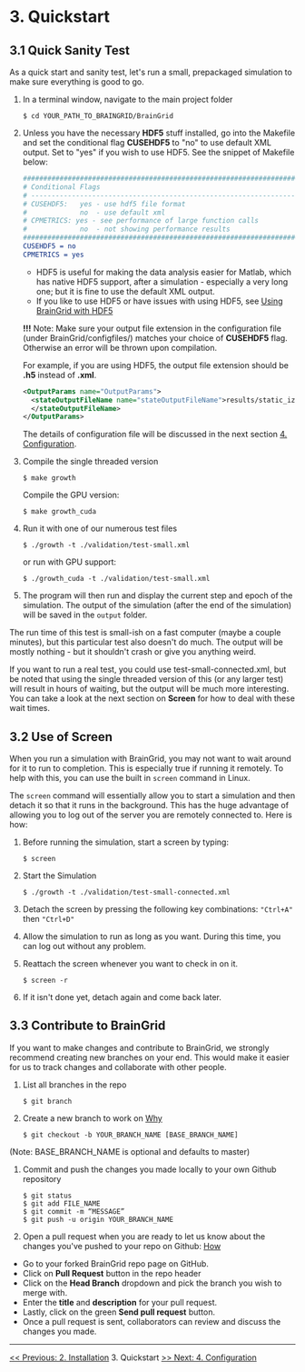 # 3. Quickstart

## 3.1 Quick Sanity Test

As a quick start and sanity test, let's run a small, prepackaged simulation to make sure everything is good to go. 

1. In a terminal window, navigate to the main project folder

   ```shell
   $ cd YOUR_PATH_TO_BRAINGRID/BrainGrid
   ```

2. Unless you have the necessary **HDF5** stuff installed, go into the Makefile and set the conditional flag **CUSEHDF5** to "no" to use default XML output. Set to "yes" if you wish to use HDF5. See the snippet of Makefile below:

   ```cmake
   ################################################################################
   # Conditional Flags
   # -----------------------------------------------------------------------------
   # CUSEHDF5:	 yes - use hdf5 file format 
   #		 	 no  - use default xml 
   # CPMETRICS: yes - see performance of large function calls  
   #		 	 no  - not showing performance results
   ################################################################################
   CUSEHDF5 = no
   CPMETRICS = yes
   ```

   - HDF5 is useful for making the data analysis easier for Matlab, which has native HDF5 support, after a simulation - especially a very long one; but it is fine to use the default XML output.
   - If you like to use HDF5 or have issues with using HDF5, see [Using BrainGrid with HDF5](https://github.com/UWB-Biocomputing/BrainGrid/wiki/Using-BrainGrid-with-HDF5)

   **!!!** Note: Make sure your output file extension in the configuration file (under BrainGrid/configfiles/) matches your choice of **CUSEHDF5** flag. Otherwise an error will be thrown upon compilation. 

   For example, if you are using HDF5, the output file extension should be **.h5** instead of **.xml**. 

   ```xml
   <OutputParams name="OutputParams">
     <stateOutputFileName name="stateOutputFileName">results/static_izh_historyDump.h5
     </stateOutputFileName>
   </OutputParams>
   ```

   The details of configuration file will be discussed in the next section [4. Configuration](http://uwb-biocomputing.github.io/BrainGrid/4_configuration).

3. Compile the single threaded version

   ```shell
   $ make growth
   ```

   Compile the GPU version:

   ```shell
   $ make growth_cuda
   ```

4. Run it with one of our numerous test files 

   ```shell
   $ ./growth -t ./validation/test-small.xml
   ```

   or run with GPU support:

   ```shell
   $ ./growth_cuda -t ./validation/test-small.xml
   ```

5. The program will then run and display the current step and epoch of the simulation. The output of the simulation (after the end of the simulation) will be saved in the ```output``` folder.

The run time of this test is small-ish on a fast computer (maybe a couple minutes), but this particular test also doesn't do much. The output will be mostly nothing - but it shouldn't crash or give you anything weird. 

If you want to run a real test, you could use test-small-connected.xml, but be noted that using the single threaded version of this (or any larger test) will result in hours of waiting, but the output will be much more interesting. You can take a look at the next section on **Screen** for how to deal with these wait times.

## 3.2 Use of Screen 

When you run a simulation with BrainGrid, you may not want to wait around for it to run to completion. This is especially true if running it remotely. To help with this, you can use the built in ```screen``` command in Linux.

The `screen` command will essentially allow you to start a simulation and then detach it so that it runs in the background.  This has the huge advantage of allowing you to log out of the server you are remotely connected to.  Here is how:

1. Before running the simulation, start a screen by typing:

   ````shell
   $ screen
   ````

2. Start the Simulation

   ```shell
   $ ./growth -t ./validation/test-small-connected.xml
   ```

3. Detach the screen by pressing the following key combinations:
   `"Ctrl+A"`  then `"Ctrl+D"`

4. Allow the simulation to run as long as you want. During this time, you can log out without any problem.

5. Reattach the screen whenever you want to check in on it.

   ```shell
   $ screen -r
   ```

6. If it isn't done yet, detach again and come back later.

## 3.3 Contribute to BrainGrid

If you want to make changes and contribute to BrainGrid, we strongly recommend creating new branches on your end. This would make it easier for us to track changes and collaborate with other people.

1. List all branches in the repo 

   ```
   $ git branch
   ```

2. Create a new branch to work on [Why](https://help.github.com/articles/creating-and-deleting-branches-within-your-repository/)

   ```
   $ git checkout -b YOUR_BRANCH_NAME [BASE_BRANCH_NAME]
   ```

  (Note: BASE_BRANCH_NAME is optional and defaults to master)

1. Commit and push the changes you made locally to your own Github repository

   ```
   $ git status
   $ git add FILE_NAME
   $ git commit -m “MESSAGE”
   $ git push -u origin YOUR_BRANCH_NAME
   ```

2. Open a pull request when you are ready to let us know about the changes you've pushed to your repo on Github: [How](https://help.github.com/articles/about-pull-requests/)

- Go to your forked BrainGrid repo page on GitHub. 
- Click on **Pull Request** button in the repo header
- Click on the **Head Branch** dropdown and pick the branch you wish to merge with.
- Enter the **title** and **description** for your pull request. 
- Lastly, click on the green **Send pull request** button.
- Once a pull request is sent, collaborators can review and discuss the changes you made.



-------------
[<< Previous: 2. Installation](http://uwb-biocomputing.github.io/BrainGrid/2_installation) 	   3. Quickstart	   [>> Next: 4. Configuration](http://uwb-biocomputing.github.io/BrainGrid/4_configuration)

